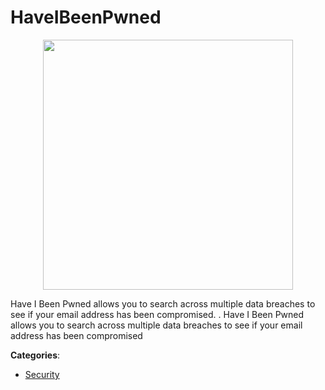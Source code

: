 # HaveIBeenPwned
<p align="center">
    <img width="400" src="https://raw.githubusercontent.com/apis-list/apis-list/apis/haveibeenpwned/logo_256x256.png" />
</p>

Have I Been Pwned allows you to search across multiple data breaches to see if your email address has been compromised. . Have I Been Pwned allows you to search across multiple data breaches to see if your email address has been compromised



**Categories**:

- [Security](https://github.com/apis-list/apis-list#security)



